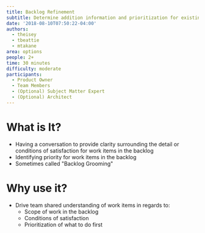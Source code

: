 ```yaml
---
title: Backlog Refinement
subtitle: Determine addition information and prioritization for existing backlog items
date: '2018-08-10T07:50:22-04:00'
authors:
  - theisey
  - tbeattie
  - mtakane
area: options
people: 2+
time: 30 minutes
difficulty: moderate
participants:
  - Product Owner
  - Team Members
  - (Optional) Subject Matter Expert
  - (Optional) Architect
---
```

# What is It?

* Having a conversation to provide clarity surrounding the detail or conditions of satisfaction for work items in the backlog
* Identifying priority for work items in the backlog
* Sometimes called "Backlog Grooming"

# Why use it?

* Drive team shared understanding of work items in regards to:
  * Scope of work in the backlog
  * Conditions of satisfaction
  * Prioritization of what to do first
